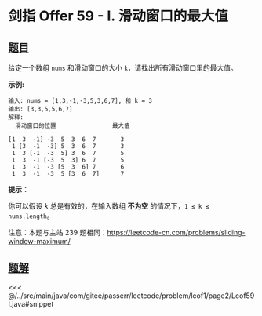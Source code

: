 # 剑指 Offer 59 - I. 滑动窗口的最大值

## [题目](https://leetcode.cn/problems/hua-dong-chuang-kou-de-zui-da-zhi-lcof/)
给定一个数组 `nums` 和滑动窗口的大小 `k`，请找出所有滑动窗口里的最大值。

**示例:**

    输入: nums = [1,3,-1,-3,5,3,6,7], 和 k = 3
    输出: [3,3,5,5,6,7] 
    解释:
      滑动窗口的位置                最大值
    ---------------               -----
    [1  3  -1] -3  5  3  6  7       3
     1 [3  -1  -3] 5  3  6  7       3
     1  3 [-1  -3  5] 3  6  7       5
     1  3  -1 [-3  5  3] 6  7       5
     1  3  -1  -3 [5  3  6] 7       6
     1  3  -1  -3  5 [3  6  7]      7

**提示：**

你可以假设 *k* 总是有效的，在输入数组 **不为空** 的情况下，`1 ≤ k ≤ nums.length`。

注意：本题与主站 239 题相同：<https://leetcode-cn.com/problems/sliding-window-maximum/>


## [题解](https://github.com/PasseRR/JavaLeetCode/blob/master/src/main/java/com/gitee/passerr/leetcode/problem/lcof1/page2/Lcof59I.java)

<<< @/../src/main/java/com/gitee/passerr/leetcode/problem/lcof1/page2/Lcof59I.java#snippet
